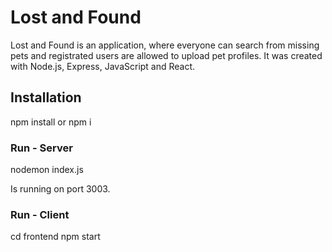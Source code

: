# Lost and Found

Lost and Found is an application, where everyone can search from missing pets and registrated users are allowed to upload pet profiles.
It was created with Node.js, Express, JavaScript and React.

## Installation

npm install or npm i

### Run - Server

nodemon index.js

Is running on port 3003.

### Run - Client

cd frontend
npm start
